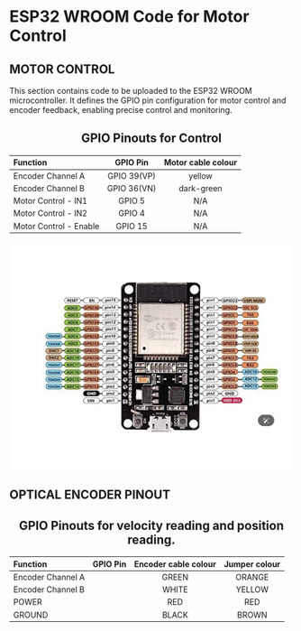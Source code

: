 # ESP32 WROOM Code for Motor Control
## MOTOR CONTROL
This section contains code to be uploaded to the ESP32 WROOM microcontroller. It defines the GPIO pin configuration for motor control and encoder feedback, enabling precise control and monitoring.


<div align="center">

## GPIO Pinouts for Control


| Function | GPIO Pin | Motor cable colour |
| :-------- | :--------: | :--------: |
| Encoder Channel A |	GPIO 39(VP) | yellow |
| Encoder Channel B	| GPIO 36(VN) | dark-green |
| Motor Control - IN1 | GPIO 5 | N/A |
| Motor Control - IN2 | GPIO 4 | N/A |
| Motor Control - Enable | GPIO 15 | N/A |

![ESP32 WROOM IMAGE](/encoded_dc_motor_kit_arduino/documentation/images/ESP32%20WROOM.png)
</div>

## OPTICAL ENCODER PINOUT

<div align="center">

## GPIO Pinouts for velocity reading and position reading.


| Function | GPIO Pin | Encoder cable colour | Jumper colour |
| :-------- | :--------: | :--------: | :--------: |
| Encoder Channel A |	 | GREEN | ORANGE |
| Encoder Channel B	|  | WHITE | YELLOW |
| POWER |  | RED | RED |
| GROUND |  | BLACK | BROWN |

</div>
